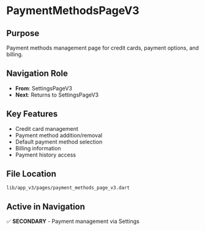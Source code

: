 # PaymentMethodsPageV3

## Purpose
Payment methods management page for credit cards, payment options, and billing.

## Navigation Role
- **From**: SettingsPageV3
- **Next**: Returns to SettingsPageV3

## Key Features
- Credit card management
- Payment method addition/removal
- Default payment method selection
- Billing information
- Payment history access

## File Location
`lib/app_v3/pages/payment_methods_page_v3.dart`

## Active in Navigation
✅ **SECONDARY** - Payment management via Settings
